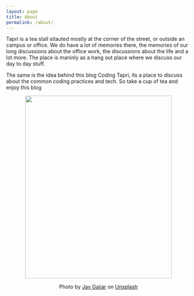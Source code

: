 ```yaml
---
layout: page
title: About
permalink: /about/
---
```


Tapri is a tea stall sitauted mostly at the corner of the street, or outside an campus or office. We do have a lot of memories there, the memories of our long discussions about the office work, the discussions about the life and a lot more. The place is maninly as a hang out place where we discuss our day to day stuff. 


The same is the idea behind this blog Coding Tapri, its a place to discuss about the common coding practices and tech. So take a cup of tea and enjoy this blog

<p align="center">
<img src="{{ site.baseurl }}/assets/images/chai-tapri.jpeg" width="400" height="500">
<p>
<p align="center">
Photo by <a href="https://unsplash.com/@jaygajjar?utm_source=unsplash&utm_medium=referral&utm_content=creditCopyText">Jay Gajjar</a> on <a href="https://unsplash.com/s/photos/chai-and-book?utm_source=unsplash&utm_medium=referral&utm_content=creditCopyText">Unsplash</a>
<p>